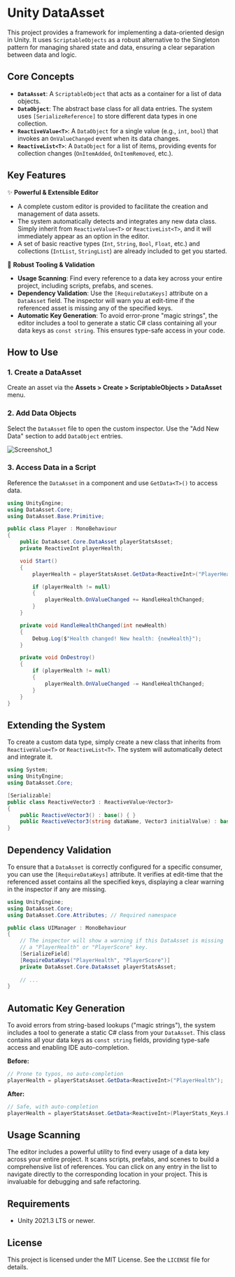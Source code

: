 # Unity DataAsset

This project provides a framework for implementing a data-oriented design in Unity. It uses `ScriptableObjects` as a robust alternative to the Singleton pattern for managing shared state and data, ensuring a clear separation between data and logic.

## Core Concepts

-   **`DataAsset`**: A `ScriptableObject` that acts as a container for a list of data objects.
-   **`DataObject`**: The abstract base class for all data entries. The system uses `[SerializeReference]` to store different data types in one collection.
-   **`ReactiveValue<T>`**: A `DataObject` for a single value (e.g., `int`, `bool`) that invokes an `OnValueChanged` event when its data changes.
-   **`ReactiveList<T>`**: A `DataObject` for a list of items, providing events for collection changes (`OnItemAdded`, `OnItemRemoved`, etc.).

## Key Features

✨ **Powerful & Extensible Editor**
-   A complete custom editor is provided to facilitate the creation and management of data assets.
-   The system automatically detects and integrates any new data class. Simply inherit from `ReactiveValue<T>` or `ReactiveList<T>`, and it will immediately appear as an option in the editor.
-   A set of basic reactive types (`Int`, `String`, `Bool`, `Float`, etc.) and collections (`IntList`, `StringList`) are already included to get you started.

🔧 **Robust Tooling & Validation**
-   **Usage Scanning**: Find every reference to a data key across your entire project, including scripts, prefabs, and scenes.
-   **Dependency Validation**: Use the `[RequireDataKeys]` attribute on a `DataAsset` field. The inspector will warn you at edit-time if the referenced asset is missing any of the specified keys.
-   **Automatic Key Generation**: To avoid error-prone "magic strings", the editor includes a tool to generate a static C# class containing all your data keys as `const string`. This ensures type-safe access in your code.

## How to Use

### 1. Create a DataAsset

Create an asset via the **Assets > Create > ScriptableObjects > DataAsset** menu.

### 2. Add Data Objects

Select the `DataAsset` file to open the custom inspector. Use the "Add New Data" section to add `DataObject` entries.

![Screenshot_1](https://github.com/user-attachments/assets/48a95d47-8b53-41fe-b608-e904df877dbd)

### 3. Access Data in a Script

Reference the `DataAsset` in a component and use `GetData<T>()` to access data.

```csharp
using UnityEngine;
using DataAsset.Core;
using DataAsset.Base.Primitive;

public class Player : MonoBehaviour
{
    public DataAsset.Core.DataAsset playerStatsAsset;
    private ReactiveInt playerHealth;

    void Start()
    {
        playerHealth = playerStatsAsset.GetData<ReactiveInt>("PlayerHealth");

        if (playerHealth != null)
        {
            playerHealth.OnValueChanged += HandleHealthChanged;
        }
    }

    private void HandleHealthChanged(int newHealth)
    {
        Debug.Log($"Health changed! New health: {newHealth}");
    }

    private void OnDestroy()
    {
        if (playerHealth != null)
        {
            playerHealth.OnValueChanged -= HandleHealthChanged;
        }
    }
}
```

## Extending the System

To create a custom data type, simply create a new class that inherits from `ReactiveValue<T>` or `ReactiveList<T>`. The system will automatically detect and integrate it.

```csharp
using System;
using UnityEngine;
using DataAsset.Core;

[Serializable]
public class ReactiveVector3 : ReactiveValue<Vector3>
{
    public ReactiveVector3() : base() { }
    public ReactiveVector3(string dataName, Vector3 initialValue) : base(dataName, initialValue) { }
}
```

## Dependency Validation

To ensure that a `DataAsset` is correctly configured for a specific consumer, you can use the `[RequireDataKeys]` attribute. It verifies at edit-time that the referenced asset contains all the specified keys, displaying a clear warning in the inspector if any are missing.

```csharp
using UnityEngine;
using DataAsset.Core;
using DataAsset.Core.Attributes; // Required namespace

public class UIManager : MonoBehaviour
{
    // The inspector will show a warning if this DataAsset is missing
    // a "PlayerHealth" or "PlayerScore" key.
    [SerializeField]
    [RequireDataKeys("PlayerHealth", "PlayerScore")]
    private DataAsset.Core.DataAsset playerStatsAsset;
    
    // ...
}
```

## Automatic Key Generation

To avoid errors from string-based lookups ("magic strings"), the system includes a tool to generate a static C# class from your `DataAsset`. This class contains all your data keys as `const string` fields, providing type-safe access and enabling IDE auto-completion.

**Before:**
```csharp
// Prone to typos, no auto-completion
playerHealth = playerStatsAsset.GetData<ReactiveInt>("PlayerHealth");
```

**After:**
```csharp
// Safe, with auto-completion
playerHealth = playerStatsAsset.GetData<ReactiveInt>(PlayerStats_Keys.PlayerHealth);
```

## Usage Scanning

The editor includes a powerful utility to find every usage of a data key across your entire project. It scans scripts, prefabs, and scenes to build a comprehensive list of references. You can click on any entry in the list to navigate directly to the corresponding location in your project. This is invaluable for debugging and safe refactoring.

## Requirements

-   Unity 2021.3 LTS or newer.

## License

This project is licensed under the MIT License. See the `LICENSE` file for details.
